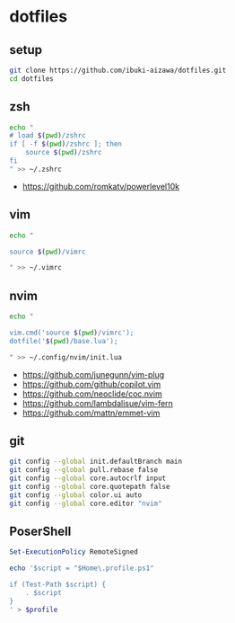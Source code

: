 # dotfiles

## setup

```bash
git clone https://github.com/ibuki-aizawa/dotfiles.git
cd dotfiles
```

## zsh

```zsh
echo "
# load $(pwd)/zshrc
if [ -f $(pwd)/zshrc ]; then
	source $(pwd)/zshrc
fi
" >> ~/.zshrc
```

- https://github.com/romkatv/powerlevel10k

## vim

```bash
echo "

source $(pwd)/vimrc

" >> ~/.vimrc
```

## nvim

```bash
echo "

vim.cmd('source $(pwd)/vimrc');
dotfile('$(pwd)/base.lua');

" >> ~/.config/nvim/init.lua
```

- https://github.com/junegunn/vim-plug
- https://github.com/github/copilot.vim
- https://github.com/neoclide/coc.nvim
- https://github.com/lambdalisue/vim-fern
- https://github.com/mattn/emmet-vim

## git

```bash
git config --global init.defaultBranch main
git config --global pull.rebase false
git config --global core.autocrlf input
git config --global core.quotepath false
git config --global color.ui auto
git config --global core.editor "nvim"
```

## PoserShell

```ps1
Set-ExecutionPolicy RemoteSigned

echo '$script = "$Home\.profile.ps1"

if (Test-Path $script) {
    . $script
}
' > $profile
```
